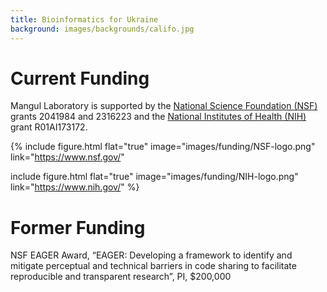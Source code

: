 ```yaml
---
title: Bioinformatics for Ukraine
background: images/backgrounds/califo.jpg
---
```


# <i class="fas fa-coins"></i>Current Funding

Mangul Laboratory is supported by the [National Science Foundation (NSF)](https://www.nsf.gov/) grants 2041984 and 2316223 and the [National Institutes of Health (NIH)](https://www.nih.gov/) grant R01AI173172. 

{%
  include figure.html
  flat="true"
  image="images/funding/NSF-logo.png"
  link="https://www.nsf.gov/"

  include figure.html
  flat="true"
  image="images/funding/NIH-logo.png"
  link="https://www.nih.gov/"
%}

# <i class="fas fa-coins"></i>Former Funding

NSF EAGER Award, “EAGER: Developing a framework to identify and mitigate perceptual and technical barriers in code sharing to facilitate reproducible and transparent research”, PI, $200,000
